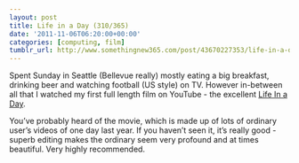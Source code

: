 ```yaml
---
layout: post
title: Life in a Day (310/365)
date: '2011-11-06T06:20:00+00:00'
categories: [computing, film]
tumblr_url: http://www.somethingnew365.com/post/43670227353/life-in-a-day-310365
---
```

Spent Sunday in Seattle (Bellevue really) mostly eating a big breakfast, drinking beer and watching football (US style) on TV. However in-between all that I watched my first full length film on YouTube - the excellent [Life In a Day](http://www.youtube.com/lifeinaday).

You’ve probably heard of the movie, which is made up of lots of ordinary user’s videos of one day last year. If you haven’t seen it, it’s really good - superb editing makes the ordinary seem very profound and at times beautiful. Very highly recommended.

